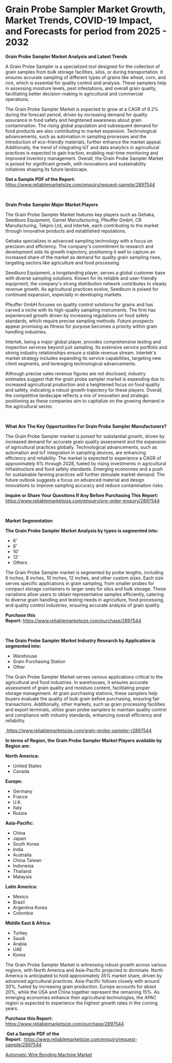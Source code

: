 <p><h1>Grain Probe Sampler Market Growth, Market Trends, COVID-19 Impact, and Forecasts for period from 2025 - 2032</h1></p><p><strong>Grain Probe Sampler Market Analysis and Latest Trends</strong></p>
<p><p>A Grain Probe Sampler is a specialized tool designed for the collection of grain samples from bulk storage facilities, silos, or during transportation. It ensures accurate sampling of different types of grains like wheat, corn, and rice, which is essential for quality control and analysis. These samplers help in assessing moisture levels, pest infestations, and overall grain quality, facilitating better decision-making in agricultural and commercial operations.</p><p>The Grain Probe Sampler Market is expected to grow at a CAGR of 6.2% during the forecast period, driven by increasing demand for quality assurance in food safety and heightened awareness about grain contamination. The rising global population and subsequent demand for food products are also contributing to market expansion. Technological advancements, such as automation in sampling processes and the introduction of eco-friendly materials, further enhance the market appeal. Additionally, the trend of integrating IoT and data analytics in agricultural practices is expected to gain traction, enabling real-time monitoring and improved inventory management. Overall, the Grain Probe Sampler Market is poised for significant growth, with innovations and sustainability initiatives shaping its future landscape.</p></p>
<p><strong>Get a Sample PDF of the Report:&nbsp;</strong> <a href="https://www.reliablemarketsize.com/enquiry/request-sample/2897544?utm_campaign=2593&utm_medium=2&utm_source=Github&utm_content=ia&utm_term=15032025&utm_id=grain-probe-sampler">https://www.reliablemarketsize.com/enquiry/request-sample/2897544</a></p>
<p>&nbsp;</p>
<p><strong>Grain Probe Sampler Major Market Players</strong></p>
<p><p>The Grain Probe Sampler Market features key players such as Gehaka, Seedburo Equipment, Gamet Manufacturing, Pfeuffer GmbH, CR Manufacturing, Tekpro Ltd, and Intertek, each contributing to the market through innovative products and established reputations.</p><p>Gehaka specializes in advanced sampling technology with a focus on precision and efficiency. The company's commitment to research and development aids its growth trajectory, positioning it well to capture an increased share of the market as demand for quality grain sampling rises, targeting sectors like agriculture and food processing.</p><p>Seedburo Equipment, a longstanding player, serves a global customer base with diverse sampling solutions. Known for its reliable and user-friendly equipment, the company's strong distribution network contributes to steady revenue growth. As agricultural practices evolve, Seedburo is poised for continued expansion, especially in developing markets.</p><p>Pfeuffer GmbH focuses on quality control solutions for grains and has carved a niche with its high-quality sampling instruments. The firm has experienced growth driven by increasing regulations on food safety standards, which require precise sampling methods. Future prospects appear promising as fitness for purpose becomes a priority within grain handling industries.</p><p>Intertek, being a major global player, provides comprehensive testing and inspection services beyond just sampling. Its extensive service portfolio and strong industry relationships ensure a stable revenue stream. Intertek's market strategy includes expanding its service capabilities, targeting new client segments, and leveraging technological advancements.</p><p>Although precise sales revenue figures are not disclosed, industry estimates suggest that the grain probe sampler market is expanding due to increased agricultural production and a heightened focus on food quality and safety, indicating a robust growth trajectory for these players. Overall, the competitive landscape reflects a mix of innovation and strategic positioning as these companies aim to capitalize on the growing demand in the agricultural sector.</p></p>
<p>&nbsp;</p>
<p><strong>What Are The Key Opportunities For Grain Probe Sampler Manufacturers?</strong></p>
<p><p>The Grain Probe Sampler market is poised for substantial growth, driven by increased demand for accurate grain quality assessment and the expansion of agricultural practices globally. Technological advancements, such as automation and IoT integration in sampling devices, are enhancing efficiency and reliability. The market is expected to experience a CAGR of approximately 6% through 2028, fueled by rising investments in agricultural infrastructure and food safety standards. Emerging economies and a push for sustainable farming practices will further stimulate market demand. The future outlook suggests a focus on advanced material and design innovations to improve sampling accuracy and reduce contamination risks.</p></p>
<p><strong>Inquire or Share Your Questions If Any Before Purchasing This Report:</strong> <a href="https://www.reliablemarketsize.com/enquiry/pre-order-enquiry/2897544?utm_campaign=2593&utm_medium=2&utm_source=Github&utm_content=ia&utm_term=15032025&utm_id=grain-probe-sampler">https://www.reliablemarketsize.com/enquiry/pre-order-enquiry/2897544</a></p>
<p>&nbsp;</p>
<p><strong>Market Segmentation</strong></p>
<p><strong>The Grain Probe Sampler Market Analysis by types is segmented into:</strong></p>
<p><ul><li>6'</li><li>8'</li><li>10'</li><li>12'</li><li>Others</li></ul></p>
<p><p>The Grain Probe Sampler market is segmented by probe lengths, including 6 inches, 8 inches, 10 inches, 12 inches, and other custom sizes. Each size serves specific applications in grain sampling, from smaller probes for compact storage containers to larger ones for silos and bulk storage. These variations allow users to obtain representative samples efficiently, catering to diverse grain handling and testing needs in agriculture, food processing, and quality control industries, ensuring accurate analysis of grain quality.</p></p>
<p><strong>Purchase this Report:&nbsp;</strong><a href="https://www.reliablemarketsize.com/purchase/2897544?utm_campaign=2593&utm_medium=2&utm_source=Github&utm_content=ia&utm_term=15032025&utm_id=grain-probe-sampler">https://www.reliablemarketsize.com/purchase/2897544</a></p>
<p>&nbsp;</p>
<p><strong>The Grain Probe Sampler Market Industry Research by Application is segmented into:</strong></p>
<p><ul><li>Warehouse</li><li>Grain Purchasing Station</li><li>Other</li></ul></p>
<p><p>The Grain Probe Sampler Market serves various applications critical to the agricultural and food industries. In warehouses, it ensures accurate assessment of grain quality and moisture content, facilitating proper storage management. At grain purchasing stations, these samplers help buyers evaluate the quality of bulk grain before purchasing, ensuring fair transactions. Additionally, other markets, such as grain processing facilities and export terminals, utilize grain probe samplers to maintain quality control and compliance with industry standards, enhancing overall efficiency and reliability.</p></p>
<p><a href="https://www.reliablemarketsize.com/grain-probe-sampler-r2897544?utm_campaign=2593&utm_medium=2&utm_source=Github&utm_content=ia&utm_term=15032025&utm_id=grain-probe-sampler">&nbsp;https://www.reliablemarketsize.com/grain-probe-sampler-r2897544</a></p>
<p><strong>In terms of Region, the Grain Probe Sampler Market Players available by Region are:</strong></p>
<p>
    <p> <strong> North America: </strong>
        <ul>
            <li>United States</li>
            <li>Canada</li>
        </ul>
        </p> 
    <p> <strong> Europe: </strong>
        <ul>
            <li>Germany</li>
            <li>France</li>
            <li>U.K.</li>
            <li>Italy</li>
            <li>Russia</li>
        </ul>
        </p> 
    <p> <strong> Asia-Pacific: </strong>
        <ul>
            <li>China</li>
            <li>Japan</li>
            <li>South Korea</li>
            <li>India</li>
            <li>Australia</li>
            <li>China Taiwan</li>
            <li>Indonesia</li>
            <li>Thailand</li>
            <li>Malaysia</li>
        </ul>
        </p> 
    <p> <strong> Latin America: </strong>
        <ul>
            <li>Mexico</li>
            <li>Brazil</li>
            <li>Argentina Korea</li>
            <li>Colombia</li>
        </ul>
        </p> 
    <p> <strong> Middle East & Africa: </strong>
        <ul>
            <li>Turkey</li>
            <li>Saudi</li>
            <li>Arabia</li>
            <li>UAE</li>
            <li>Korea</li>
        </ul>
    </p>
    </p>
<p><p>The Grain Probe Sampler Market is witnessing robust growth across various regions, with North America and Asia-Pacific projected to dominate. North America is anticipated to hold approximately 35% market share, driven by advanced agricultural practices. Asia-Pacific follows closely with around 30%, fueled by increasing grain production. Europe accounts for about 20%, while the USA and China together represent the remaining 15%. As emerging economies enhance their agricultural technologies, the APAC region is expected to experience the highest growth rates in the coming years.</p></p>
<p><strong>Purchase this Report: </strong><a href="https://www.reliablemarketsize.com/purchase/2897544?utm_campaign=2593&utm_medium=2&utm_source=Github&utm_content=ia&utm_term=15032025&utm_id=grain-probe-sampler">https://www.reliablemarketsize.com/purchase/2897544</a></p>
<p>&nbsp;<strong>Get a Sample PDF of the Report:&nbsp;&nbsp;</strong><a href="https://www.reliablemarketsize.com/enquiry/request-sample/2897544?utm_campaign=2593&utm_medium=2&utm_source=Github&utm_content=ia&utm_term=15032025&utm_id=grain-probe-sampler">https://www.reliablemarketsize.com/enquiry/request-sample/2897544</a></p>
<p><strong></strong></p>
<p><p><a href="https://github.com/rodinayygacklezi/Market-Research-Report-List-1/blob/main/automatic-wire-bonding-machine-market.md?utm_campaign=2593&utm_medium=2&utm_source=Github&utm_content=ia&utm_term=15032025&utm_id=grain-probe-sampler">Automatic Wire Bonding Machine Market</a></p></p>